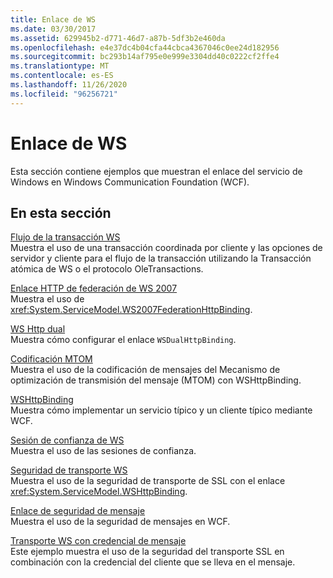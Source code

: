 ```yaml
---
title: Enlace de WS
ms.date: 03/30/2017
ms.assetid: 629945b2-d771-46d7-a87b-5df3b2e460da
ms.openlocfilehash: e4e37dc4b04cfa44cbca4367046c0ee24d182956
ms.sourcegitcommit: bc293b14af795e0e999e3304dd40c0222cf2ffe4
ms.translationtype: MT
ms.contentlocale: es-ES
ms.lasthandoff: 11/26/2020
ms.locfileid: "96256721"
---
```

# <a name="ws-binding"></a>Enlace de WS

Esta sección contiene ejemplos que muestran el enlace del servicio de Windows en Windows Communication Foundation (WCF).  
  
## <a name="in-this-section"></a>En esta sección  

 [Flujo de la transacción WS](ws-transaction-flow.md)  
 Muestra el uso de una transacción coordinada por cliente y las opciones de servidor y cliente para el flujo de la transacción utilizando la Transacción atómica de WS o el protocolo OleTransactions.  
  
 [Enlace HTTP de federación de WS 2007](ws-2007-federation-http-binding.md)  
 Muestra el uso de <xref:System.ServiceModel.WS2007FederationHttpBinding>.  
  
 [WS Http dual](ws-dual-http.md)  
 Muestra cómo configurar el enlace `WSDualHttpBinding`.  
  
 [Codificación MTOM](mtom-encoding.md)  
 Muestra el uso de la codificación de mensajes del Mecanismo de optimización de transmisión del mensaje (MTOM) con WSHttpBinding.  
  
 [WSHttpBinding](wshttpbinding.md)  
 Muestra cómo implementar un servicio típico y un cliente típico mediante WCF.  
  
 [Sesión de confianza de WS](ws-reliable-session.md)  
 Muestra el uso de las sesiones de confianza.  
  
 [Seguridad de transporte WS](ws-transport-security.md)  
 Muestra el uso de la seguridad de transporte de SSL con el enlace <xref:System.ServiceModel.WSHttpBinding>.  
  
 [Enlace de seguridad de mensaje](message-security-binding.md)  
 Muestra el uso de la seguridad de mensajes en WCF.  
  
 [Transporte WS con credencial de mensaje](ws-transport-with-message-credential.md)  
 Este ejemplo muestra el uso de la seguridad del transporte SSL en combinación con la credencial del cliente que se lleva en el mensaje.
